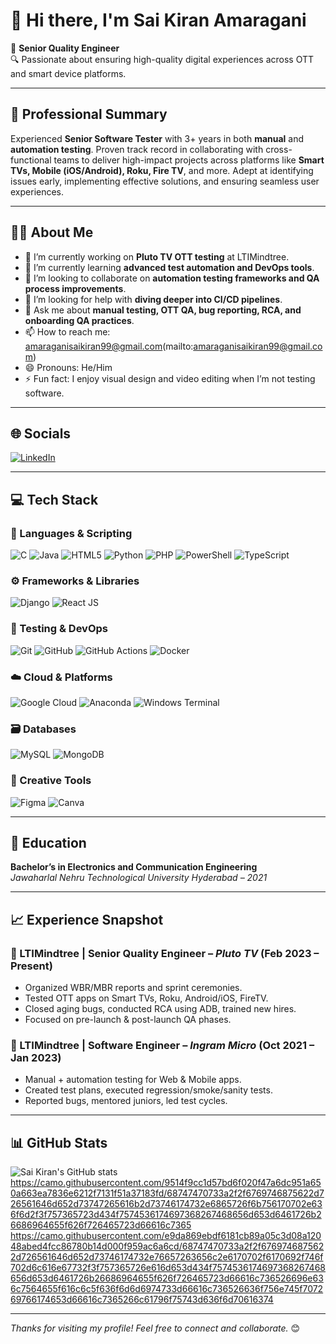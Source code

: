# 👋 Hi there, I'm Sai Kiran Amaragani

🎯 **Senior Quality Engineer**  
🔍 Passionate about ensuring high-quality digital experiences across OTT and smart device platforms.

---

## 💼 Professional Summary

Experienced **Senior Software Tester** with 3+ years in both **manual** and **automation testing**. Proven track record in collaborating with cross-functional teams to deliver high-impact projects across platforms like **Smart TVs, Mobile (iOS/Android), Roku, Fire TV**, and more. Adept at identifying issues early, implementing effective solutions, and ensuring seamless user experiences.

---

## 🧑‍💻 About Me

- 🔭 I’m currently working on **Pluto TV OTT testing** at LTIMindtree.
- 🌱 I’m currently learning **advanced test automation and DevOps tools**.
- 👯 I’m looking to collaborate on **automation testing frameworks and QA process improvements**.
- 🤔 I’m looking for help with **diving deeper into CI/CD pipelines**.
- 💬 Ask me about **manual testing, OTT QA, bug reporting, RCA, and onboarding QA practices**.
- 📫 How to reach me: amaraganisaikiran99@gmail.com(mailto:amaraganisaikiran99@gmail.com)
- 😄 Pronouns: He/Him
- ⚡ Fun fact: I enjoy visual design and video editing when I’m not testing software.

---

## 🌐 Socials

[![LinkedIn](https://img.shields.io/badge/LinkedIn-0077B5?style=for-the-badge&logo=linkedin&logoColor=white)](https://www.linkedin.com/in/sai-kiran-amaragani-847783155/)

---

## 💻 Tech Stack

### 💬 Languages & Scripting
![C](https://img.shields.io/badge/C-A8B9CC?style=for-the-badge&logo=c&logoColor=black)
![Java](https://img.shields.io/badge/Java-ED8B00?style=for-the-badge&logo=openjdk&logoColor=white)
![HTML5](https://img.shields.io/badge/HTML5-E34F26?style=for-the-badge&logo=html5&logoColor=white)
![Python](https://img.shields.io/badge/Python-3776AB?style=for-the-badge&logo=python&logoColor=white)
![PHP](https://img.shields.io/badge/PHP-777BB4?style=for-the-badge&logo=php&logoColor=white)
![PowerShell](https://img.shields.io/badge/PowerShell-5391FE?style=for-the-badge&logo=powershell&logoColor=white)
![TypeScript](https://img.shields.io/badge/TypeScript-3178C6?style=for-the-badge&logo=typescript&logoColor=white)

### ⚙️ Frameworks & Libraries
![Django](https://img.shields.io/badge/Django-092E20?style=for-the-badge&logo=django&logoColor=white)
![React JS](https://img.shields.io/badge/React--JS-61DAFB?style=for-the-badge&logo=react&logoColor=black)

### 🧪 Testing & DevOps
![Git](https://img.shields.io/badge/Git-F05032?style=for-the-badge&logo=git&logoColor=white)
![GitHub](https://img.shields.io/badge/GitHub-181717?style=for-the-badge&logo=github&logoColor=white)
![GitHub Actions](https://img.shields.io/badge/GitHub_Actions-2088FF?style=for-the-badge&logo=githubactions&logoColor=white)
![Docker](https://img.shields.io/badge/Docker-2496ED?style=for-the-badge&logo=docker&logoColor=white)

### ☁️ Cloud & Platforms
![Google Cloud](https://img.shields.io/badge/Google_Cloud-4285F4?style=for-the-badge&logo=googlecloud&logoColor=white)
![Anaconda](https://img.shields.io/badge/Anaconda-42B029?style=for-the-badge&logo=anaconda&logoColor=white)
![Windows Terminal](https://img.shields.io/badge/Windows_Terminal-4D4D4D?style=for-the-badge&logo=windows-terminal&logoColor=white)

### 🗃️ Databases
![MySQL](https://img.shields.io/badge/MySQL-4479A1?style=for-the-badge&logo=mysql&logoColor=white)
![MongoDB](https://img.shields.io/badge/MongoDB-47A248?style=for-the-badge&logo=mongodb&logoColor=white)

### 🎨 Creative Tools
![Figma](https://img.shields.io/badge/Figma-9999FF?style=for-the-badge&logo=figma&logoColor=white)
![Canva](https://img.shields.io/badge/Canva-00C4CC?style=for-the-badge&logo=canva&logoColor=white)

---

## 📜 Education

**Bachelor’s in Electronics and Communication Engineering**  
*Jawaharlal Nehru Technological University Hyderabad – 2021*

---

## 📈 Experience Snapshot

### 🔹 LTIMindtree | **Senior Quality Engineer** – *Pluto TV* (Feb 2023 – Present)
- Organized WBR/MBR reports and sprint ceremonies.
- Tested OTT apps on Smart TVs, Roku, Android/iOS, FireTV.
- Closed aging bugs, conducted RCA using ADB, trained new hires.
- Focused on pre-launch & post-launch QA phases.

### 🔹 LTIMindtree | **Software Engineer** – *Ingram Micro* (Oct 2021 – Jan 2023)
- Manual + automation testing for Web & Mobile apps.
- Created test plans, executed regression/smoke/sanity tests.
- Reported bugs, mentored juniors, led test cycles.

---

## 📊 GitHub Stats

![Sai Kiran's GitHub stats](https://github-readme-stats.vercel.app/api?username=saikiranamaragani&show_icons=true&theme=radical)
https://camo.githubusercontent.com/9514f9cc1d57bd6f020f47a6dc951a650a663ea7836e6212f7131f51a37183fd/68747470733a2f2f6769746875622d726561646d652d73747265616b2d73746174732e6865726f6b756170702e636f6d2f3f757365723d434f7574536174697368267468656d653d6461726b26686964655f626f726465723d66616c7365
https://camo.githubusercontent.com/e9da869ebdf6181cb89a05c3d08a12048abed4fcc86780b14d000f959ac6a6cd/68747470733a2f2f6769746875622d726561646d652d73746174732e76657263656c2e6170702f6170692f746f702d6c616e67732f3f757365726e616d653d434f7574536174697368267468656d653d6461726b26686964655f626f726465723d66616c736526696e636c7564655f616c6c5f636f6d6d6974733d66616c736526636f756e745f707269766174653d66616c7365266c61796f75743d636f6d70616374

---

_Thanks for visiting my profile! Feel free to connect and collaborate._ 😊
